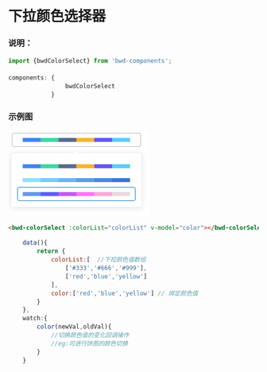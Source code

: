 # 下拉颜色选择器

### 说明：
```javascript
import {bwdColorSelect} from 'bwd-components';

components: {
                bwdColorSelect
            }
```


#####

### 示例图

![图片](./images/colorSelect.png)

```html
<bwd-colorSelect :colorList="colorList" v-model="color"></bwd-colorSelect>
```

```javascript
    data(){
        return {
            colorList:[  //下拉颜色值数组
                ['#333','#666','#999'],
                ['red','blue','yellow']
            ],
            color:['red','blue','yellow'] // 绑定颜色值
        }
    },
    watch:{
        color(newVal,oldVal){
            //切换颜色值的变化回调操作
            //eg:可进行饼图的颜色切换
        }
    }
```


